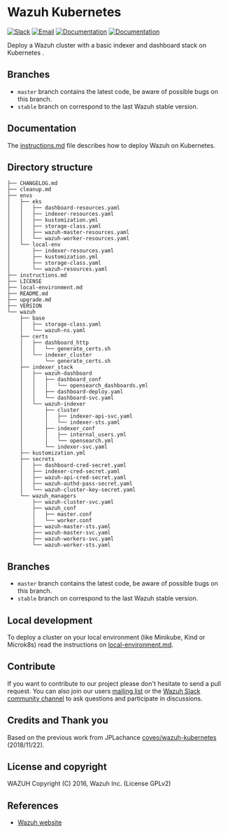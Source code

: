 # Wazuh Kubernetes

[![Slack](https://img.shields.io/badge/slack-join-blue.svg)](https://wazuh.com/community/join-us-on-slack/)
[![Email](https://img.shields.io/badge/email-join-blue.svg)](https://groups.google.com/forum/#!forum/wazuh)
[![Documentation](https://img.shields.io/badge/docs-view-green.svg)](https://documentation.wazuh.com)
[![Documentation](https://img.shields.io/badge/web-view-green.svg)](https://wazuh.com)

Deploy a Wazuh cluster with a basic indexer and dashboard stack on Kubernetes .

## Branches

* `master` branch contains the latest code, be aware of possible bugs on this branch.
* `stable` branch on correspond to the last Wazuh stable version.


## Documentation

The [instructions.md](instructions.md) file describes how to deploy Wazuh on Kubernetes.

## Directory structure

    ├── CHANGELOG.md
    ├── cleanup.md
    ├── envs
    │   ├── eks
    │   │   ├── dashboard-resources.yaml
    │   │   ├── indexer-resources.yaml
    │   │   ├── kustomization.yml
    │   │   ├── storage-class.yaml
    │   │   ├── wazuh-master-resources.yaml
    │   │   └── wazuh-worker-resources.yaml
    │   └── local-env
    │       ├── indexer-resources.yaml
    │       ├── kustomization.yml
    │       ├── storage-class.yaml
    │       └── wazuh-resources.yaml
    ├── instructions.md
    ├── LICENSE
    ├── local-environment.md
    ├── README.md
    ├── upgrade.md
    ├── VERSION
    └── wazuh
        ├── base
        │   ├── storage-class.yaml
        │   └── wazuh-ns.yaml
        ├── certs
        │   ├── dashboard_http
        │   │   └── generate_certs.sh
        │   └── indexer_cluster
        │       └── generate_certs.sh
        ├── indexer_stack
        │   ├── wazuh-dashboard
        │   │   ├── dashboard_conf
        │   │   │   └── opensearch_dashboards.yml
        │   │   ├── dashboard-deploy.yaml
        │   │   └── dashboard-svc.yaml
        │   └── wazuh-indexer
        │       ├── cluster
        │       │   ├── indexer-api-svc.yaml
        │       │   └── indexer-sts.yaml
        │       ├── indexer_conf
        │       │   ├── internal_users.yml
        │       │   └── opensearch.yml
        │       └── indexer-svc.yaml
        ├── kustomization.yml
        ├── secrets
        │   ├── dashboard-cred-secret.yaml
        │   ├── indexer-cred-secret.yaml
        │   ├── wazuh-api-cred-secret.yaml
        │   ├── wazuh-authd-pass-secret.yaml
        │   └── wazuh-cluster-key-secret.yaml
        └── wazuh_managers
            ├── wazuh-cluster-svc.yaml
            ├── wazuh_conf
            │   ├── master.conf
            │   └── worker.conf
            ├── wazuh-master-sts.yaml
            ├── wazuh-master-svc.yaml
            ├── wazuh-workers-svc.yaml
            └── wazuh-worker-sts.yaml


## Branches

* `master` branch contains the latest code, be aware of possible bugs on this branch.
* `stable` branch on correspond to the last Wazuh stable version.



## Local development

To deploy a cluster on your local environment (like Minikube, Kind or Microk8s) read the instructions on [local-environment.md](local-environment.md).

## Contribute

If you want to contribute to our project please don't hesitate to send a pull request. You can also join our users [mailing list](https://groups.google.com/d/forum/wazuh) or the [Wazuh Slack community channel](https://wazuh.com/community/join-us-on-slack/) to ask questions and participate in discussions.

## Credits and Thank you

Based on the previous work from JPLachance [coveo/wazuh-kubernetes](https://github.com/coveo/wazuh-kubernetes) (2018/11/22).

## License and copyright

WAZUH
Copyright (C) 2016, Wazuh Inc.  (License GPLv2)

## References

* [Wazuh website](http://wazuh.com)
